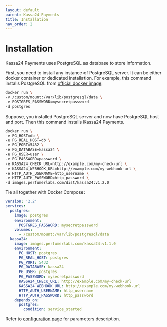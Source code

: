 ```yaml
---
layout: default
parent: Kassa24 Payments
title: Installation
nav_order: 2
---
```


Installation
============

Kassa24 Payments uses PostgreSQL as database to store information.

First, you need to install any instance of PostgreSQL server. It can be either docker container or dedicated installation.
For example, this command installs PostgreSQL from [official docker image](https://hub.docker.com/_/postgres):

```bash
docker run \
-v /custom/mount:/var/lib/postgresql/data \
-e POSTGRES_PASSWORD=mysecretpassword
-d postgres
```

Suppose, you installed PostgreSQL server and now have PostgreSQL host and port. Then this command installs Kassa24 Payments.

```bash
docker run \
-e PG_HOST=db \
-e PG_REAL_HOST=db \
-e PG_PORT=5432 \
-e PG_DATABASE=kassa24 \
-e PG_USER=user \
-e PG_PASSWORD=password \
-e KASSA24_CHECK_URL=http://example.com/my-check-url \
-e KASSA24_WEBHOOK_URL=http://example.com/my-webhook-url \
-e HTTP_AUTH_USERNAME=http_username \
-e HTTP_AUTH_PASSWORD=http_password \
-d images.perfumerlabs.com/dist/kassa24:v1.2.0
```

Tie all together with Docker Compose:

```yml
version: '2.2'
services:
  postgres:
    image: postgres
    environment:
      POSTGRES_PASSWORD: mysecretpassword
    volumes:
      - /custom/mount:/var/lib/postgresql/data
  kassa24:
    image: images.perfumerlabs.com/kassa24:v1.1.0
    environment:
      PG_HOST: postgres
      PG_REAL_HOST: postgres
      PG_PORT: 5432
      PG_DATABASE: kassa24
      PG_USER: postgres
      PG_PASSWORD: mysecretpassword
      KASSA24_CHECK_URL: http://example.com/my-check-url
      KASSA24_WEBHOOK_URL: http://example.com/my-webhook-url
      HTTP_AUTH_USERNAME: http_username
      HTTP_AUTH_PASSWORD: http_password
    depends_on:
      postgres:
        condition: service_started
```

Refer to [configuration page](/images/kassa24/config) for parameters description.
